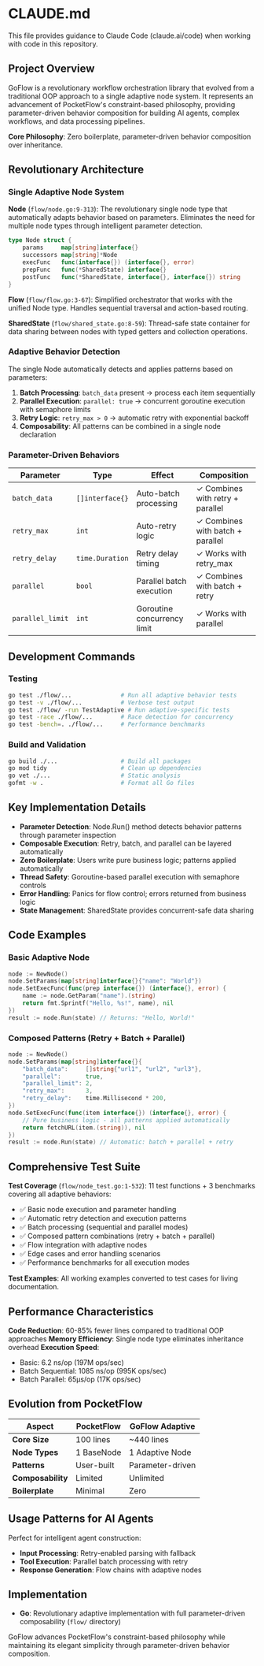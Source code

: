 # CLAUDE.md

This file provides guidance to Claude Code (claude.ai/code) when working with code in this repository.

## Project Overview

GoFlow is a revolutionary workflow orchestration library that evolved from a traditional OOP approach to a single adaptive node system. It represents an advancement of PocketFlow's constraint-based philosophy, providing parameter-driven behavior composition for building AI agents, complex workflows, and data processing pipelines.

**Core Philosophy**: Zero boilerplate, parameter-driven behavior composition over inheritance.

## Revolutionary Architecture

### Single Adaptive Node System

**Node** (`flow/node.go:9-313`): The revolutionary single node type that automatically adapts behavior based on parameters. Eliminates the need for multiple node types through intelligent parameter detection.

```go
type Node struct {
    params     map[string]interface{}
    successors map[string]*Node
    execFunc   func(interface{}) (interface{}, error)
    prepFunc   func(*SharedState) interface{}
    postFunc   func(*SharedState, interface{}, interface{}) string
}
```

**Flow** (`flow/flow.go:3-67`): Simplified orchestrator that works with the unified Node type. Handles sequential traversal and action-based routing.

**SharedState** (`flow/shared_state.go:8-59`): Thread-safe state container for data sharing between nodes with typed getters and collection operations.

### Adaptive Behavior Detection

The single Node automatically detects and applies patterns based on parameters:

1. **Batch Processing**: `batch_data` present → process each item sequentially
2. **Parallel Execution**: `parallel: true` → concurrent goroutine execution with semaphore limits
3. **Retry Logic**: `retry_max > 0` → automatic retry with exponential backoff
4. **Composability**: All patterns can be combined in a single node declaration

### Parameter-Driven Behaviors

| Parameter | Type | Effect | Composition |
|-----------|------|--------|-------------|
| `batch_data` | `[]interface{}` | Auto-batch processing | ✓ Combines with retry + parallel |
| `retry_max` | `int` | Auto-retry logic | ✓ Combines with batch + parallel |
| `retry_delay` | `time.Duration` | Retry delay timing | ✓ Works with retry_max |
| `parallel` | `bool` | Parallel batch execution | ✓ Combines with batch + retry |
| `parallel_limit` | `int` | Goroutine concurrency limit | ✓ Works with parallel |

## Development Commands

### Testing
```bash
go test ./flow/...              # Run all adaptive behavior tests
go test -v ./flow/...           # Verbose test output
go test ./flow/ -run TestAdaptive # Run adaptive-specific tests
go test -race ./flow/...        # Race detection for concurrency
go test -bench=. ./flow/...     # Performance benchmarks
```

### Build and Validation
```bash
go build ./...                  # Build all packages
go mod tidy                     # Clean up dependencies
go vet ./...                    # Static analysis
gofmt -w .                      # Format all Go files
```

## Key Implementation Details

- **Parameter Detection**: Node.Run() method detects behavior patterns through parameter inspection
- **Composable Execution**: Retry, batch, and parallel can be layered automatically
- **Zero Boilerplate**: Users write pure business logic; patterns applied automatically
- **Thread Safety**: Goroutine-based parallel execution with semaphore controls
- **Error Handling**: Panics for flow control; errors returned from business logic
- **State Management**: SharedState provides concurrent-safe data sharing

## Code Examples

### Basic Adaptive Node
```go
node := NewNode()
node.SetParams(map[string]interface{}{"name": "World"})
node.SetExecFunc(func(prep interface{}) (interface{}, error) {
    name := node.GetParam("name").(string)
    return fmt.Sprintf("Hello, %s!", name), nil
})
result := node.Run(state) // Returns: "Hello, World!"
```

### Composed Patterns (Retry + Batch + Parallel)
```go
node := NewNode()
node.SetParams(map[string]interface{}{
    "batch_data":     []string{"url1", "url2", "url3"},
    "parallel":       true,
    "parallel_limit": 2,
    "retry_max":      3,
    "retry_delay":    time.Millisecond * 200,
})
node.SetExecFunc(func(item interface{}) (interface{}, error) {
    // Pure business logic - all patterns applied automatically
    return fetchURL(item.(string)), nil
})
result := node.Run(state) // Automatic: batch + parallel + retry
```

## Comprehensive Test Suite

**Test Coverage** (`flow/node_test.go:1-532`): 11 test functions + 3 benchmarks covering all adaptive behaviors:

- ✅ Basic node execution and parameter handling
- ✅ Automatic retry detection and execution patterns
- ✅ Batch processing (sequential and parallel modes)
- ✅ Composed pattern combinations (retry + batch + parallel)
- ✅ Flow integration with adaptive nodes
- ✅ Edge cases and error handling scenarios
- ✅ Performance benchmarks for all execution modes

**Test Examples**: All working examples converted to test cases for living documentation.

## Performance Characteristics

**Code Reduction**: 60-85% fewer lines compared to traditional OOP approaches
**Memory Efficiency**: Single node type eliminates inheritance overhead
**Execution Speed**:
- Basic: 6.2 ns/op (197M ops/sec)
- Batch Sequential: 1085 ns/op (995K ops/sec)
- Batch Parallel: 65μs/op (17K ops/sec)

## Evolution from PocketFlow

| Aspect | PocketFlow | GoFlow Adaptive |
|--------|------------|-----------------|
| **Core Size** | 100 lines | ~440 lines |
| **Node Types** | 1 BaseNode | 1 Adaptive Node |
| **Patterns** | User-built | Parameter-driven |
| **Composability** | Limited | Unlimited |
| **Boilerplate** | Minimal | Zero |

## Usage Patterns for AI Agents

Perfect for intelligent agent construction:
- **Input Processing**: Retry-enabled parsing with fallback
- **Tool Execution**: Parallel batch processing with retry
- **Response Generation**: Flow chains with adaptive nodes

## Implementation

- **Go**: Revolutionary adaptive implementation with full parameter-driven composability (`flow/` directory)

GoFlow advances PocketFlow's constraint-based philosophy while maintaining its elegant simplicity through parameter-driven behavior composition.
